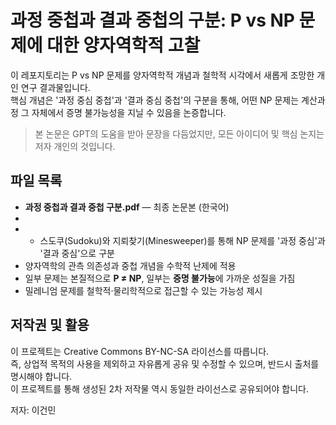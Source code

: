 # 과정 중첩과 결과 중첩의 구분: P vs NP 문제에 대한 양자역학적 고찰

이 레포지토리는 P vs NP 문제를 양자역학적 개념과 철학적 시각에서 새롭게 조망한 개인 연구 결과물입니다.  
핵심 개념은 '과정 중심 중첩'과 '결과 중심 중첩'의 구분을 통해, 어떤 NP 문제는 계산과정 그 자체에서 증명 불가능성을 지닐 수 있음을 논증합니다.

> 본 논문은 GPT의 도움을 받아 문장을 다듬었지만, 모든 아이디어 및 핵심 논지는 저자 개인의 것입니다.

## 파일 목록

- **과정 중첩과 결과 중첩 구분.pdf** — 최종 논문본 (한국어)
- 
- - 스도쿠(Sudoku)와 지뢰찾기(Minesweeper)를 통해 NP 문제를 '과정 중심'과 '결과 중심'으로 구분
- 양자역학의 관측 의존성과 중첩 개념을 수학적 난제에 적용
- 일부 문제는 본질적으로 **P ≠ NP**, 일부는 **증명 불가능**에 가까운 성질을 가짐
- 밀레니엄 문제를 철학적·물리학적으로 접근할 수 있는 가능성 제시

## 저작권 및 활용
이 프로젝트는 Creative Commons BY-NC-SA 라이선스를 따릅니다.  
즉, 상업적 목적의 사용을 제외하고 자유롭게 공유 및 수정할 수 있으며, 반드시 출처를 명시해야 합니다.  
이 프로젝트를 통해 생성된 2차 저작물 역시 동일한 라이선스로 공유되어야 합니다.

저자: 이건민
